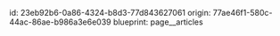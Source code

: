 id: 23eb92b6-0a86-4324-b8d3-77d843627061
origin: 77ae46f1-580c-44ac-86ae-b986a3e6e039
blueprint: page__articles
